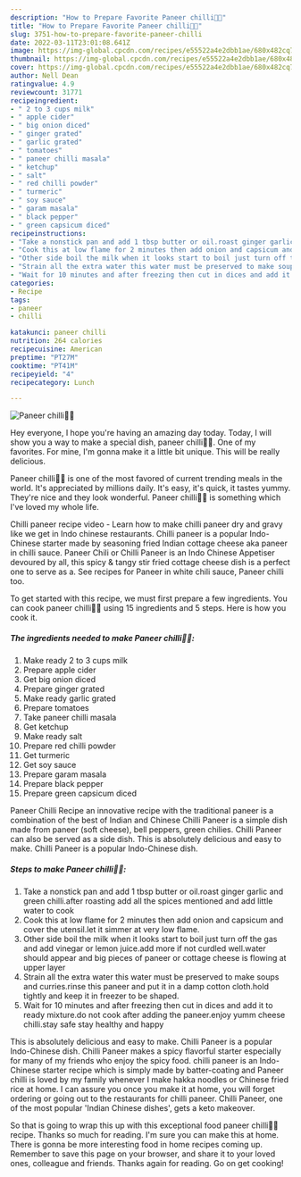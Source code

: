 ```yaml
---
description: "How to Prepare Favorite Paneer chilli🌹😋"
title: "How to Prepare Favorite Paneer chilli🌹😋"
slug: 3751-how-to-prepare-favorite-paneer-chilli
date: 2022-03-11T23:01:08.641Z
image: https://img-global.cpcdn.com/recipes/e55522a4e2dbb1ae/680x482cq70/paneer-chilli-recipe-main-photo.jpg
thumbnail: https://img-global.cpcdn.com/recipes/e55522a4e2dbb1ae/680x482cq70/paneer-chilli-recipe-main-photo.jpg
cover: https://img-global.cpcdn.com/recipes/e55522a4e2dbb1ae/680x482cq70/paneer-chilli-recipe-main-photo.jpg
author: Nell Dean
ratingvalue: 4.9
reviewcount: 31771
recipeingredient:
- " 2 to 3 cups milk"
- " apple cider"
- " big onion diced"
- " ginger grated"
- " garlic grated"
- " tomatoes"
- " paneer chilli masala"
- " ketchup"
- " salt"
- " red chilli powder"
- " turmeric"
- " soy sauce"
- " garam masala"
- " black pepper"
- " green capsicum diced"
recipeinstructions:
- "Take a nonstick pan and add 1 tbsp butter or oil.roast ginger garlic and green chilli.after roasting add all the spices mentioned and add little water to cook"
- "Cook this at low flame for 2 minutes then add onion and capsicum and cover the utensil.let it simmer at very low flame."
- "Other side boil the milk when it looks start to boil just turn off the gas and add vinegar or lemon juice.add more if not curdled well.water should appear and big pieces of paneer or cottage cheese is flowing at upper layer"
- "Strain all the extra water this water must be preserved to make soups and curries.rinse this paneer and put it in a damp cotton cloth.hold tightly and keep it in freezer to be shaped."
- "Wait for 10 minutes and after freezing then cut in dices and add it to ready mixture.do not cook after adding the paneer.enjoy yumm cheese chilli.stay safe stay healthy and happy"
categories:
- Recipe
tags:
- paneer
- chilli

katakunci: paneer chilli 
nutrition: 264 calories
recipecuisine: American
preptime: "PT27M"
cooktime: "PT41M"
recipeyield: "4"
recipecategory: Lunch

---
```



![Paneer chilli🌹😋](https://img-global.cpcdn.com/recipes/e55522a4e2dbb1ae/680x482cq70/paneer-chilli-recipe-main-photo.jpg)

Hey everyone, I hope you're having an amazing day today. Today, I will show you a way to make a special dish, paneer chilli🌹😋. One of my favorites. For mine, I'm gonna make it a little bit unique. This will be really delicious.

Paneer chilli🌹😋 is one of the most favored of current trending meals in the world. It's appreciated by millions daily. It's easy, it's quick, it tastes yummy. They're nice and they look wonderful. Paneer chilli🌹😋 is something which I've loved my whole life.

Chilli paneer recipe video - Learn how to make chilli paneer dry and gravy like we get in Indo chinese restaurants. Chilli paneer is a popular Indo-Chinese starter made by seasoning fried Indian cottage cheese aka paneer in chilli sauce. Paneer Chili or Chilli Paneer is an Indo Chinese Appetiser devoured by all, this spicy &amp; tangy stir fried cottage cheese dish is a perfect one to serve as a. See recipes for Paneer in white chili sauce, Paneer chilli too.


To get started with this recipe, we must first prepare a few ingredients. You can cook paneer chilli🌹😋 using 15 ingredients and 5 steps. Here is how you cook it.

<!--inarticleads1-->

##### The ingredients needed to make Paneer chilli🌹😋:

1. Make ready  2 to 3 cups milk
1. Prepare  apple cider
1. Get  big onion diced
1. Prepare  ginger grated
1. Make ready  garlic grated
1. Prepare  tomatoes
1. Take  paneer chilli masala
1. Get  ketchup
1. Make ready  salt
1. Prepare  red chilli powder
1. Get  turmeric
1. Get  soy sauce
1. Prepare  garam masala
1. Prepare  black pepper
1. Prepare  green capsicum diced


Paneer Chilli Recipe an innovative recipe with the traditional paneer is a combination of the best of Indian and Chinese Chilli Paneer is a simple dish made from paneer (soft cheese), bell peppers, green chilies. Chilli Paneer can also be served as a side dish. This is absolutely delicious and easy to make. Chilli Paneer is a popular Indo-Chinese dish. 

<!--inarticleads2-->

##### Steps to make Paneer chilli🌹😋:

1. Take a nonstick pan and add 1 tbsp butter or oil.roast ginger garlic and green chilli.after roasting add all the spices mentioned and add little water to cook
1. Cook this at low flame for 2 minutes then add onion and capsicum and cover the utensil.let it simmer at very low flame.
1. Other side boil the milk when it looks start to boil just turn off the gas and add vinegar or lemon juice.add more if not curdled well.water should appear and big pieces of paneer or cottage cheese is flowing at upper layer
1. Strain all the extra water this water must be preserved to make soups and curries.rinse this paneer and put it in a damp cotton cloth.hold tightly and keep it in freezer to be shaped.
1. Wait for 10 minutes and after freezing then cut in dices and add it to ready mixture.do not cook after adding the paneer.enjoy yumm cheese chilli.stay safe stay healthy and happy


This is absolutely delicious and easy to make. Chilli Paneer is a popular Indo-Chinese dish. Chilli Paneer makes a spicy flavorful starter especially for many of my friends who enjoy the spicy food. chilli paneer is an Indo-Chinese starter recipe which is simply made by batter-coating and Paneer chilli is loved by my family whenever I make hakka noodles or Chinese fried rice at home. I can assure you once you make it at home, you will forget ordering or going out to the restaurants for chilli paneer. Chilli Paneer, one of the most popular &#39;Indian Chinese dishes&#39;, gets a keto makeover. 

So that is going to wrap this up with this exceptional food paneer chilli🌹😋 recipe. Thanks so much for reading. I'm sure you can make this at home. There is gonna be more interesting food in home recipes coming up. Remember to save this page on your browser, and share it to your loved ones, colleague and friends. Thanks again for reading. Go on get cooking!
